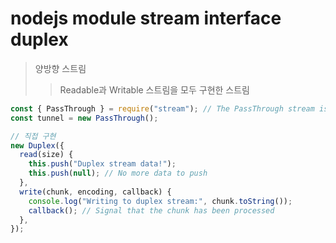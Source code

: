 # nodejs module stream interface duplex

> 양방향 스트림
>
> > Readable과 Writable 스트림을 모두 구현한 스트림

```js
const { PassThrough } = require("stream"); // The PassThrough stream is a basic type of Duplex stream
const tunnel = new PassThrough();

// 직접 구현
new Duplex({
  read(size) {
    this.push("Duplex stream data!");
    this.push(null); // No more data to push
  },
  write(chunk, encoding, callback) {
    console.log("Writing to duplex stream:", chunk.toString());
    callback(); // Signal that the chunk has been processed
  },
});
```
